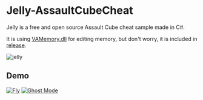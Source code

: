 # Jelly-AssaultCubeCheat
Jelly is a free and open source Assault Cube cheat sample made in C#.

It is using [VAMemory.dll](https://0xthxmxs.github.io/repo/files/VAMemory.dll) for editing memory, but don't worry, it is included in [release](https://github.com/0xThxmxs/Jelly-AssaultCubeCheat/releases).

![jelly](https://0xthxmxs.github.io/repo/img/jelly.png)


## Demo

[![Fly](https://i.gyazo.com/d00da820e6e293a5ea31a42f59beb91b.gif)](https://gyazo.com/d00da820e6e293a5ea31a42f59beb91b)
[![Ghost Mode](https://i.gyazo.com/79b1ea35408c76b71c1bacd17fc52c06.gif)](https://gyazo.com/79b1ea35408c76b71c1bacd17fc52c06)
